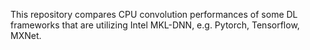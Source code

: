 This repository compares CPU convolution performances of some DL frameworks that are utilizing Intel MKL-DNN, e.g. Pytorch, Tensorflow, MXNet.
